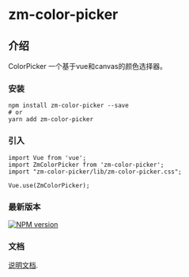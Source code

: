 # zm-color-picker

## 介绍
ColorPicker 一个基于vue和canvas的颜色选择器。

### 安装
```
npm install zm-color-picker --save
# or 
yarn add zm-color-picker
```

### 引入
```
import Vue from 'vue';
import ZmColorPicker from 'zm-color-picker';
import "zm-color-picker/lib/zm-color-picker.css";

Vue.use(ZmColorPicker);
```

### 最新版本

[![NPM version](https://img.shields.io/npm/v/zm-color-picker)](https://www.npmjs.com/package/zm-color-picker)

### 文档

[说明文档](https://sangtian152.github.io/zm-color-picker/).
